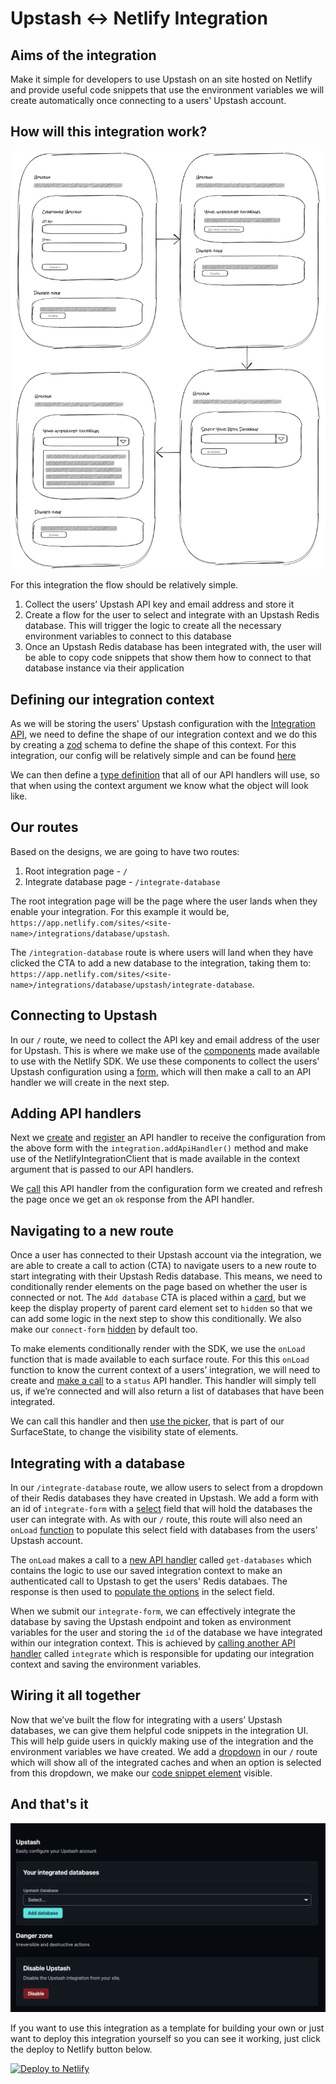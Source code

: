 # Upstash <-> Netlify Integration

## Aims of the integration

Make it simple for developers to use Upstash on an site hosted on Netlify and provide useful code snippets that use the environment variables we will create automatically once connecting to a users' Upstash account.

## How will this integration work?

![image](./src/assets/UpstashDesign.png)

For this integration the flow should be relatively simple.

1. Collect the users’ Upstash API key and email address and store it
2. Create a flow for the user to select and integrate with an Upstash Redis database. This will trigger the logic to create all the necessary environment variables to connect to this database
3. Once an Upstash Redis database has been integrated with, the user will be able to copy code snippets that show them how to connect to that database instance via their application

## Defining our integration context

As we will be storing the users' Upstash configuration with the [Integration API](https://sdk.netlify.com/integration-api/), we need to define the shape of our integration context and we do this by creating a [zod](https://zod.dev/) schema to define the shape of this context. For this integration, our config will be relatively simple and can be found [here](./src/index.ts#L12)

We can then define a [type definition](./src/index.ts#L30) that all of our API handlers will use, so that when using the context argument we know what the object will look like.

## Our routes

Based on the designs, we are going to have two routes:

1. Root integration page - `/`
2. Integrate database page - `/integrate-database`

The root integration page will be the page where the user lands when they enable your integration. For this example it would be, `https://app.netlify.com/sites/<site-name>/integrations/database/upstash`.

The `/integration-database` route is where users will land when they have clicked the CTA to add a new database to the integration, taking them to: `https://app.netlify.com/sites/<site-name>/integrations/database/upstash/integrate-database`.

## Connecting to Upstash

In our `/` route, we need to collect the API key and email address of the user for Upstash. This is where we make use of the [components](https://sdk.netlify.com/integration-ui/add-elements/) made available to use with the Netlify SDK. We use these components to collect the users' Upstash configuration using a [form](./src/ui/routes/root.ts#L69), which will then make a call to an API handler we will create in the next step.

## Adding API handlers

Next we [create](./src/handlers/connect.ts) and [register](./src/index.ts#L51) an API handler to receive the configuration from the above form with the `integration.addApiHandler()` method and make use of the NetlifyIntegrationClient that is made available in the context argument that is passed to our API handlers.

We [call](./src/ui/routes/root.ts#L92) this API handler from the configuration form we created and refresh the page once we get an `ok` response from the API handler.

## Navigating to a new route

Once a user has connected to their Upstash account via the integration, we are able to create a call to action (CTA) to navigate users to a new route to start integrating with their Upstash Redis database. This means, we need to conditionally render elements on the page based on whether the user is connected or not. The `Add database` CTA is placed within a [card](./src/ui/routes/root.ts#L194), but we keep the display property of parent card element set to `hidden` so that we can add some logic in the next step to show this conditionally. We also make our `connect-form` [hidden](./src/ui/routes/root.ts#L71) by default too.

To make elements conditionally render with the SDK, we use the `onLoad` function that is made available to each surface route. For this this `onLoad` function to know the current context of a users’ integration, we will need to create and [make a call](./src/ui/routes/root.ts#L15) to a `status` API handler. This handler will simply tell us, if we’re connected and will also return a list of databases that have been integrated.

We can call this handler and then [use the picker](./src/ui/routes/root.ts#L20), that is part of our SurfaceState, to change the visibility state of elements.

## Integrating with a database

In our `/integrate-database` route, we allow users to select from a dropdown of their Redis databases they have created in Upstash. We add a form with an id of `integrate-form` with a [select](./src/ui/routes/integrateDatabase.ts#L76) field that will hold the databases the user can integrate with. As with our `/` route, this route will also need an `onLoad` [function](./src/ui/routes/integrateDatabase.ts#L10) to populate this select field with databases from the users’ Upstash account.

The `onLoad` makes a call to a [new API handler](./src/handlers/getDatabases.ts) called `get-databases` which contains the logic to use our saved integration context to make an authenticated call to Upstash to get the users' Redis databaes. The response is then used to [populate the options](./src/ui/routes/integrateDatabase.ts#L19) in the select field.

When we submit our `integrate-form`, we can effectively integrate the database by saving the Upstash endpoint and token as environment variables for the user and storing the `id` of the database we have integrated within our integration context. This is achieved by [calling another API handler](./src/ui/routes/integrateDatabase.ts#L60) called `integrate` which is responsible for updating our integration context and saving the environment variables.

## Wiring it all together

Now that we’ve built the flow for integrating with a users’ Upstash databases, we can give them helpful code snippets in the integration UI. This will help guide users in quickly making use of the integration and the environment variables we have created. We add a [dropdown](./src/ui/routes/root.ts#L145) in our `/` route which will show all of the integrated caches and when an option is selected from this dropdown, we make our [code snippet element](./src/ui/routes/root.ts#L183) visible.

## And that's it

![image](./src/assets/CompletedIntegration.png)

If you want to use this integration as a template for building your own or just want to deploy this integration yourself so you can see it working, just click the deploy to Netlify button below.

[![Deploy to Netlify](https://www.netlify.com/img/deploy/button.svg)](https://app.netlify.com/integration/start/deploy?repository=https://github.com/netlify/upstash-integration)
